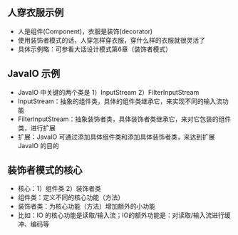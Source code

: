 ## 人穿衣服示例
- 人是组件(Component)，衣服是装饰(decorator)
- 使用装饰者模式的话，人穿怎样穿衣服，穿什么样的衣服就很灵活了
- 具体示例略：可参看大话设计模式第6章（装饰者模式）

## JavaIO 示例
- JavaIO 中关键的两个类是 1）InputStream 2）FilterInputStream
- InputStream：抽象的组件类，具体的组件类继承它，来实现不同的输入流功能
- FilterInputStream：抽象装饰者类，具体装饰者类继承它，来对它包装的组件类，进行扩展
- 扩展：JavaIO 可通过添加具体组件类和添加具体装饰者类，来达到扩展 JavaIO 的目的

## 装饰者模式的核心
- 核心：1）组件类 2）装饰者类
- 组件类：定义不同的核心功能（方法）
- 装饰者类：为核心功能（方法）增加额外的小功能
- 比如：IO 的核心功能是读取/输入流；IO的额外功能是：对读取/输入流进行缓冲、编码等